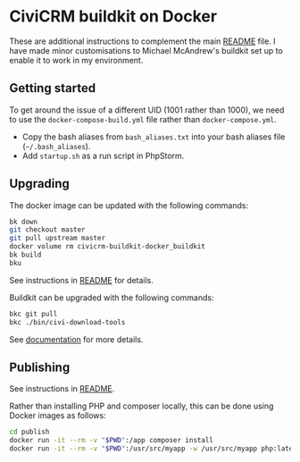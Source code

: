 # CiviCRM buildkit on Docker

These are additional instructions to complement the main [README](README.md) file. I have made minor customisations to Michael McAndrew's buildkit set up to enable it to work in my environment.

## Getting started

To get around the issue of a different UID (1001 rather than 1000), we need to use the `docker-compose-build.yml` file rather than `docker-compose.yml`.

* Copy the bash aliases from `bash_aliases.txt` into your bash aliases file (`~/.bash_aliases`).
* Add `startup.sh` as a run script in PhpStorm.

## Upgrading

The docker image can be updated with the following commands:

```bash
bk down
git checkout master
git pull upstream master
docker volume rm civicrm-buildkit-docker_buildkit
bk build
bku
```

See instructions in [README](README.md#upgrading) for details.

Buildkit can be upgraded with the following commands:

```bash
bkc git pull
bkc ./bin/civi-download-tools
```

See [documentation](https://docs.civicrm.org/dev/en/latest/tools/buildkit/#upgrading) for more details.

## Publishing

See instructions in [README](publish/README.md).

Rather than installing PHP and composer locally, this can be done using Docker images as follows:

```bash
cd publish
docker run -it --rm -v "$PWD":/app composer install
docker run -it --rm -v "$PWD":/usr/src/myapp -w /usr/src/myapp php:latest php publish.php
```
